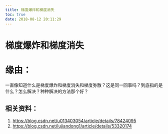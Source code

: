 ```yaml
---
title: 梯度爆炸和梯度消失
toc: true
date: 2018-08-12 20:11:29
---
```

# 梯度爆炸和梯度消失


# 缘由：


一直像知道什么是梯度爆炸和梯度消失和梯度弥散？这是同一回事吗？到底指的是什么？怎么解决？种种解决的方法那个好？



## 相关资料：

1. https://blog.csdn.net/u013403054/article/details/78424095
2. https://blog.csdn.net/lujiandong1/article/details/53320174
